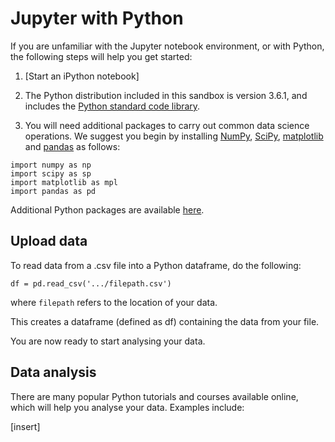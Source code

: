 # Jupyter with Python

If you are unfamiliar with the Jupyter notebook environment, or with Python, the following steps will help you get started: 

1. \[Start an iPython notebook\]

2. The Python distribution included in this sandbox is version 3.6.1, and includes the [Python standard code library](https://docs.python.org/3/library/).

3. You will need additional packages to carry out common data science operations. We suggest you begin by installing [NumPy](http://www.numpy.org/), [SciPy](https://www.scipy.org/scipylib/index.html), [matplotlib](http://matplotlib.org/) and [pandas](http://pandas.pydata.org/) as follows:

```
import numpy as np
import scipy as sp
import matplotlib as mpl
import pandas as pd
```

Additional Python packages are available [here](https://pypi.python.org/pypi).

## Upload data

To read data from a .csv file into a Python dataframe, do the following:

```
df = pd.read_csv('.../filepath.csv')
```

where ``filepath`` refers to the location of your data.

This creates a dataframe \(defined as df\) containing the data from your file.

You are now ready to start analysing your data.

## Data analysis

There are many popular Python tutorials and courses available online, which will help you analyse your data. Examples include:

\[insert]